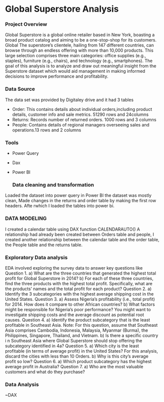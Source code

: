 # Global Superstore Analysis
### Project Overview 
Global Superstore is a global online retailer based in New York, boasting a broad product catalog and aiming to be a one-stop-shop for its customers. Global The superstore’s clientele, hailing from 147 different countries, can browse through an endless offering with more than 10,000 products. This large selection comprises three main categories: office supplies (e.g., staples), furniture (e.g., chairs), and technology (e.g., smartphones).
The goal of this analysis is to analyze and draw out meaningful insight from the Superstore dataset which would aid management in making informed decisions to improve performance and profitability.

### Data Source
The data set was provided by Digitaley drive and it had 3 tables
- Order: This contains details about individual orders,including product details, customer info and sale metrics. 51290 rows and 24columns
- Returns: Records number of returned orders. 1000 rows and 3 columns
- People: Contains details of regional managers overseeing sales and operations.13 rows and 2 columns

### Tools
- Power Query
- Dax
- Power BI

  ### Data cleaning and transformation
Loaded the dataset into power query in Power BI the dataset was mostly clean, Made changes in the returns and order table by making the first row headers. Afte rwhich I loaded the tables into power bi.

### DATA MODELING
I created a calendar table using DAX function CALENDARAUTO()
A relationship had already been created between Orders table and people, I created another relationship between the calendar table and the order table, the People table and the returns table.

### Exploratory Data analysis
EDA involved exploring the survey data to answer key questions like
Question 1.
a) What are the three countries that generated the highest total profit for Global Superstore in 2014? b) For each of these three countries, find the three products with the highest total profit. Specifically, what are the products’ names and the total profit for each product?
Question 2.
a) Identify the 3 subcategories with the highest average shipping cost in the United States.
Question 3.
a) Assess Nigeria’s profitability (i.e., total profit) for 2014. How does it compare to other African countries?
b) What factors might be responsible for Nigeria’s poor performance? You might want to investigate shipping costs and the average discount as potential root causes.
Question 4.
a) Identify the product subcategory that is the least profitable in Southeast Asia. Note: For this question, assume that Southeast Asia comprises Cambodia, Indonesia, Malaysia, Myanmar (Burma), the Philippines, Singapore, Thailand, and Vietnam.
b) Is there a specific country i n Southeast Asia where Global Superstore should stop offering the subcategory identified in 4a?
Question 5.
a) Which city is the least profitable (in terms of average profit) in the United States? For this analysis, discard the cities with less than 10 Orders. b) Why is this city’s average profit so low?
Question 6.
a) Which product subcategory has the highest average profit in Australia?
Question 7.
a) Who are the most valuable customers and what do they purchase?

### Data Analysis 
~DAX
